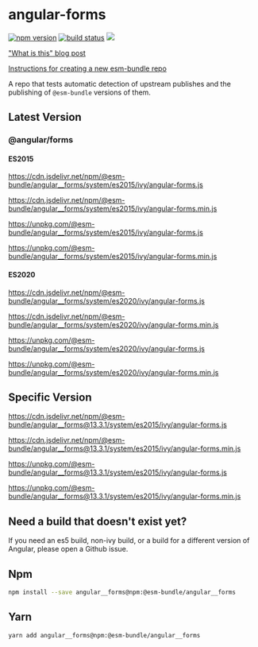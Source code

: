 # angular-forms

[![npm version](https://img.shields.io/npm/v/@esm-bundle/angular__forms.svg?style=flat)](https://www.npmjs.com/package/@esm-bundle/angular__forms) [![build status](https://travis-ci.com/esm-bundle/angular__forms.svg?branch=master)](https://travis-ci.com/esm-bundle/angular__forms) [![](https://data.jsdelivr.com/v1/package/npm/@esm-bundle/angular__forms/badge)](https://www.jsdelivr.com/package/npm/@esm-bundle/angular__forms)

["What is this" blog post](https://medium.com/@joeldenning/an-esm-bundle-for-any-npm-package-5f850db0e04d)

[Instructions for creating a new esm-bundle repo](https://github.com/esm-bundle/new-repo-instructions)

A repo that tests automatic detection of upstream publishes and the publishing of `@esm-bundle` versions of them.

## Latest Version

### @angular/forms

#### ES2015

https://cdn.jsdelivr.net/npm/@esm-bundle/angular__forms/system/es2015/ivy/angular-forms.js

https://cdn.jsdelivr.net/npm/@esm-bundle/angular__forms/system/es2015/ivy/angular-forms.min.js

https://unpkg.com/@esm-bundle/angular__forms/system/es2015/ivy/angular-forms.js

https://unpkg.com/@esm-bundle/angular__forms/system/es2015/ivy/angular-forms.min.js

#### ES2020

https://cdn.jsdelivr.net/npm/@esm-bundle/angular__forms/system/es2020/ivy/angular-forms.js

https://cdn.jsdelivr.net/npm/@esm-bundle/angular__forms/system/es2020/ivy/angular-forms.min.js

https://unpkg.com/@esm-bundle/angular__forms/system/es2020/ivy/angular-forms.js

https://unpkg.com/@esm-bundle/angular__forms/system/es2020/ivy/angular-forms.min.js

## Specific Version

https://cdn.jsdelivr.net/npm/@esm-bundle/angular__forms@13.3.1/system/es2015/ivy/angular-forms.js

https://cdn.jsdelivr.net/npm/@esm-bundle/angular__forms@13.3.1/system/es2015/ivy/angular-forms.min.js

https://unpkg.com/@esm-bundle/angular__forms@13.3.1/system/es2015/ivy/angular-forms.js

https://unpkg.com/@esm-bundle/angular__forms@13.3.1/system/es2015/ivy/angular-forms.min.js

## Need a build that doesn't exist yet?

If you need an es5 build, non-ivy build, or a build for a different version of Angular, please open a Github issue.

## Npm

```sh
npm install --save angular__forms@npm:@esm-bundle/angular__forms
```

## Yarn

```sh
yarn add angular__forms@npm:@esm-bundle/angular__forms
```
